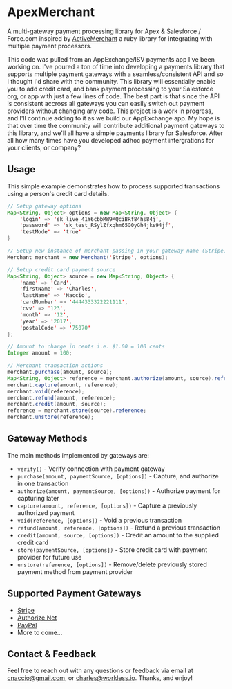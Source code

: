 # ApexMerchant
A multi-gateway payment processing library for Apex &amp; Salesforce / Force.com inspired by [ActiveMerchant](https://github.com/activemerchant/active_merchant) a ruby library for integrating with multiple payment processors.

This code was pulled from an AppExchange/ISV payments app I've been working on. I've poured a ton of time into developing a payments library that supports multiple payment gateways with a seamless/consistent API and so I thought I'd share with the community. This library will essentially enable you to add credit card, and bank payment processing to your Salesforce org, or app with just a few lines of code. The best part is that since the API is consistent accross all gateways you can easily switch out payment providers without changing any code. This project is a work in progress, and I'll continue adding to it as we build our AppExchange app. My hope is that over time the community will contribute additional payment gateways to this library, and we'll all have a simple payments library for Salesforce. After all how many times have you developed adhoc payment intergrations for your clients, or company?


## Usage
This simple example demonstrates how to process supported transactions using a person's credit card details.
```java
// Setup gateway options
Map<String, Object> options = new Map<String, Object> {
	'login' => 'sk_live_41Y6cbbMW9MQciBRf84hs84j',
	'password' => 'sk_test_RSylZfxqhm65G0yGh4jks94jf',
	'testMode' => 'true'	
}

// Setup new instance of merchant passing in your gateway name (Stripe, AuthorizeDotNet, PayPal)
Merchant merchant = new Merchant('Stripe', options);

// Setup credit card payment source
Map<String, Object> source = new Map<String, Object> {
	'name' => 'Card',
	'firstName' => 'Charles',
	'lastName' => 'Naccio',
	'cardNumber' => '4444333322221111',
	'cvv' => '123',
	'month' => '12',
	'year' => '2017',
	'postalCode' => '75070'
};

// Amount to charge in cents i.e. $1.00 = 100 cents
Integer amount = 100;

// Merchant transaction actions
merchant.purchase(amount, source);
Map<String, Object> reference = merchant.authorize(amount, source).reference;
merchant.capture(amount, reference);
merchant.void(reference);
merchant.refund(amount, reference);
merchant.credit(amount, source);
reference = merchant.store(source).reference;
merchant.unstore(reference);
```

## Gateway Methods
The main methods implemented by gateways are:
- `verify()` - Verify connection with payment gateway
- `purchase(amount, paymentSource, [options])` - Capture, and authorize in one transaction
- `authorize(amount, paymentSource, [options])` - Authorize payment for capturing later
- `capture(amount, reference, [options])` - Capture a previously authorized payment
- `void(reference, [options])` - Void a previous transaction
- `refund(amount, reference, [options])` - Refund a previous transaction
- `credit(amount, source, [options])` - Credit an amount to the supplied credit card
- `store(paymentSource, [options])` - Store credit card with payment provider for future use
- `unstore(reference, [options])` - Remove/delete previously stored payment method from payment provider

## Supported Payment Gateways
- [Stripe](https://stripe.com/)
- [Authorize.Net](http://www.authorize.net/)
- [PayPal](https://developer.paypal.com)
- More to come...


## Contact & Feedback
Feel free to reach out with any questions or feedback via email at cnaccio@gmail.com, or charles@workless.io. Thanks, and enjoy!
